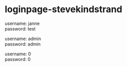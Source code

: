 # loginpage-stevekindstrand

username: janne<br>
password: test

username: admin<br>
password: admin

username: 0<br>
password: 0
